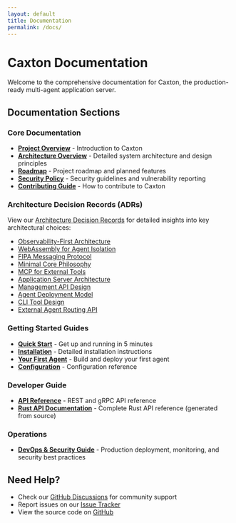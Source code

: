 ```yaml
---
layout: default
title: Documentation
permalink: /docs/
---
```


# Caxton Documentation

Welcome to the comprehensive documentation for Caxton, the production-ready multi-agent application server.

## Documentation Sections

### Core Documentation

- [**Project Overview**](/docs/README/) - Introduction to Caxton
- [**Architecture Overview**](/docs/ARCHITECTURE/) - Detailed system architecture and design principles
- [**Roadmap**](/docs/ROADMAP/) - Project roadmap and planned features
- [**Security Policy**](/docs/SECURITY/) - Security guidelines and vulnerability reporting
- [**Contributing Guide**](/docs/CONTRIBUTING/) - How to contribute to Caxton

### Architecture Decision Records (ADRs)

View our [Architecture Decision Records](/adr/) for detailed insights into key architectural choices:

- [Observability-First Architecture](/adr/0001-observability-first-architecture/)
- [WebAssembly for Agent Isolation](/adr/0002-webassembly-for-agent-isolation/)
- [FIPA Messaging Protocol](/adr/0003-fipa-messaging-protocol/)
- [Minimal Core Philosophy](/adr/0004-minimal-core-philosophy/)
- [MCP for External Tools](/adr/0005-mcp-for-external-tools/)
- [Application Server Architecture](/adr/0006-application-server-architecture/)
- [Management API Design](/adr/0007-management-api-design/)
- [Agent Deployment Model](/adr/0008-agent-deployment-model/)
- [CLI Tool Design](/adr/0009-cli-tool-design/)
- [External Agent Routing API](/adr/0010-external-agent-routing-api/)

### Getting Started Guides

- [**Quick Start**](/docs/getting-started/quickstart/) - Get up and running in 5 minutes
- [**Installation**](/docs/getting-started/installation/) - Detailed installation instructions
- [**Your First Agent**](/docs/getting-started/first-agent/) - Build and deploy your first agent
- [**Configuration**](/docs/getting-started/configuration/) - Configuration reference

### Developer Guide

- [**API Reference**](/docs/developer-guide/api-reference/) - REST and gRPC API reference
- [**Rust API Documentation**](/doc/caxton/) - Complete Rust API reference (generated from source)

### Operations

- [**DevOps & Security Guide**](/docs/operations/devops-security-guide/) - Production deployment, monitoring, and security best practices

## Need Help?

- Check our [GitHub Discussions](https://github.com/jwilger/caxton/discussions) for community support
- Report issues on our [Issue Tracker](https://github.com/jwilger/caxton/issues)
- View the source code on [GitHub](https://github.com/jwilger/caxton)
